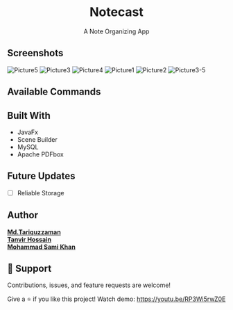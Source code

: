 <h1 align="center">Notecast</h1>

<p align="center">A Note Organizing App</p>

## Screenshots
<img src="https://i.ibb.co/rs7sRsC/Picture5.png" alt="Picture5" border="0">
<img src="https://i.ibb.co/BynGHyP/Picture3.png" alt="Picture3" border="0">
<img src="https://i.ibb.co/HBv8318/Picture4.png" alt="Picture4" border="0">
<img src="https://i.ibb.co/RN3xGQd/Picture1.png" alt="Picture1" border="0">
<img src="https://i.ibb.co/G03XWnT/Picture2.png" alt="Picture2" border="0">
<img src="https://i.ibb.co/d7zP5Q6/Picture3-5.png" alt="Picture3-5" border="0">


## Available Commands

## Built With

- JavaFx
- Scene Builder
- MySQL
- Apache PDFbox

## Future Updates

- [ ] Reliable Storage

## Author

[**Md.Tariquzzaman**](https://github.com/Tariquzzaman-faisal "Md. Tariquzzaman")<br>
[**Tanvir Hossain**](https://github.com/Trex1102 "Tanvir Hossain")<br>
[**Mohammad Sami Khan**](https://github.com/SamiKhan-cse19 "Mohammad Sami Khan")

## 🤝 Support

Contributions, issues, and feature requests are welcome!

Give a ⭐️ if you like this project!
Watch demo: https://youtu.be/RP3Wi5rwZ0E
